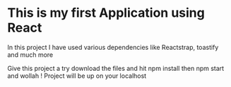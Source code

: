 # This is my first Application using React

In this project I have used various dependencies like Reactstrap, toastify and much more 

Give this project a try 
download the files and hit npm install
then npm start and wollah ! 
Project will be up on your localhost
